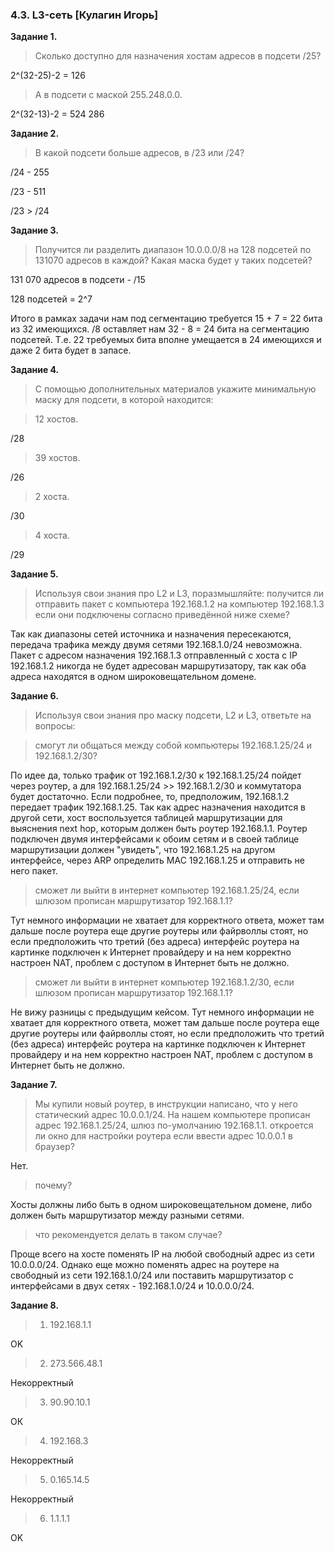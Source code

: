 ### 4.3. L3-сеть [Кулагин Игорь]
**Задание 1.**
>Сколько доступно для назначения хостам адресов в подсети /25?

2^(32-25)-2 = 126

>А в подсети с маской 255.248.0.0.

2^(32-13)-2 = 524 286

**Задание 2.**
> В какой подсети больше адресов, в /23 или /24?

/24 - 255

/23 - 511

/23 > /24

**Задание 3.**
>Получится ли разделить диапазон 10.0.0.0/8 на 128 подсетей по 131070 адресов в каждой?
>Какая маска будет у таких подсетей?

131 070 адресов в подсети  - /15

128 подсетей = 2^7

Итого в рамках задачи нам под сегментацию требуется 15 + 7 = 22 бита из 32 имеющихся. /8 оставляет нам 32 - 8 = 24 бита на сегментацию подсетей. Т.е. 22 требуемых бита вполне умещается в 24 имеющихся и даже 2 бита будет в запасе.

**Задание 4.**
>С помощью дополнительных материалов укажите минимальную маску для подсети, в которой находится:

>12 хостов.

/28

>39 хостов.

/26

>2 хоста.

/30

>4 хоста.

/29

**Задание 5.**
>Используя свои знания про L2 и L3, поразмышляйте:
>получится ли отправить пакет с компьютера 192.168.1.2 на компьютер 192.168.1.3 если они подключены согласно приведённой ниже схеме?

Так как диапазоны сетей источника и назначения пересекаются, передача трафика между двумя сетями 192.168.1.0/24 невозможна. Пакет с адресом назначения 192.168.1.3 отправленный с хоста с IP 192.168.1.2 никогда не будет адресован маршрутизатору, так как оба адреса находятся в одном широковещательном домене.

**Задание 6.**
>Используя свои знания про маску подсети, L2 и L3, ответьте на вопросы:

>смогут ли общаться между собой компьютеры 192.168.1.25/24 и 192.168.1.2/30?

По идее да, только трафик от 192.168.1.2/30 к 192.168.1.25/24 пойдет через роутер, а для 192.168.1.25/24 >> 192.168.1.2/30 и коммутатора будет достаточно. Если подробнее, то, предположим, 192.168.1.2 передает трафик 192.168.1.25. Так как адрес назначения находится в другой сети, хост воспользуется таблицей маршрутизации для выяснения next hop, которым должен быть роутер 192.168.1.1. Роутер подключен двумя интерфейсами к обоим сетям и в своей таблице маршрутизации должен "увидеть", что 192.168.1.25 на другом интерфейсе, через ARP определить MAC 192.168.1.25 и отправить не него пакет.

>сможет ли выйти в интернет компьютер 192.168.1.25/24, если шлюзом прописан маршрутизатор 192.168.1.1?

Тут немного информации не хватает для корректного ответа, может там дальше после роутера еще другие роутеры или файрволлы стоят, но если предположить что третий (без адреса) интерфейс роутера на картинке подключен к Интернет провайдеру и на нем корректно настроен NAT, проблем с доступом в Интернет быть не должно. 

>сможет ли выйти в интернет компьютер 192.168.1.2/30, если шлюзом прописан маршрутизатор 192.168.1.1?

Не вижу разницы с предыдущим кейсом. Тут немного информации не хватает для корректного ответа, может там дальше после роутера еще другие роутеры или файрволлы стоят, но если предположить что третий (без адреса) интерфейс роутера на картинке подключен к Интернет провайдеру и на нем корректно настроен NAT, проблем с доступом в Интернет быть не должно.

**Задание 7.**
>Мы купили новый роутер, в инструкции написано, что у него статический адрес 10.0.0.1/24.
> На нашем компьютере прописан адрес 192.168.1.25/24, шлюз по-умолчанию 192.168.1.1.
> откроется ли окно для настройки роутера если ввести адрес 10.0.0.1 в браузер?

Нет.

> почему?

Хосты должны либо быть в одном широковещательном домене, либо должен быть маршрутизатор между разными сетями.

> что рекомендуется делать в таком случае?

Проще всего на хосте поменять IP на любой свободный адрес из сети 10.0.0.0/24. Однако еще можно поменять адрес на роутере на свободный из сети 192.168.1.0/24 или поставить маршрутизатор с интерфейсами в двух сетях - 192.168.1.0/24 и 10.0.0.0/24.

**Задание 8.**
>1.	192.168.1.1

OK

>2.	273.566.48.1

Некорректный

>3.	90.90.10.1

ОК

>4.	192.168.3

Некорректный

>5.	0.165.14.5

Некорректный

>6.	1.1.1.1

OK